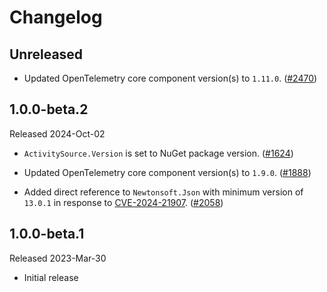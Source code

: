 # Changelog

## Unreleased

* Updated OpenTelemetry core component version(s) to `1.11.0`.
  ([#2470](https://github.com/open-telemetry/opentelemetry-dotnet-contrib/pull/2470))

## 1.0.0-beta.2

Released 2024-Oct-02

* `ActivitySource.Version` is set to NuGet package version.
  ([#1624](https://github.com/open-telemetry/opentelemetry-dotnet-contrib/pull/1624))

* Updated OpenTelemetry core component version(s) to `1.9.0`.
  ([#1888](https://github.com/open-telemetry/opentelemetry-dotnet-contrib/pull/1888))

* Added direct reference to `Newtonsoft.Json` with minimum version of
  `13.0.1` in response to [CVE-2024-21907](https://github.com/advisories/GHSA-5crp-9r3c-p9vr).
  ([#2058](https://github.com/open-telemetry/opentelemetry-dotnet-contrib/pull/2058))

## 1.0.0-beta.1

Released 2023-Mar-30

* Initial release
